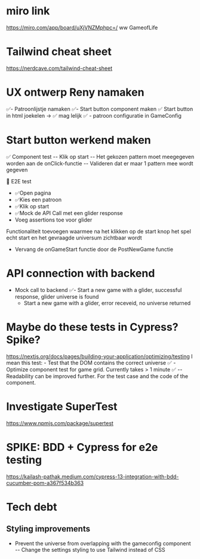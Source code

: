 # miro link
https://miro.com/app/board/uXjVNZMphpc=/
ww GameofLife

# Tailwind cheat sheet
https://nerdcave.com/tailwind-cheat-sheet

# UX ontwerp Reny namaken
✅- Patroonlijstje namaken 
✅- Start button component maken 
✅ Start button in html joekelen -> ✅ mag lelijk
✅ - patroon configuratie in GameConfig

# Start button werkend maken
✅ Component test
  -- Klik op start
  -- Het gekozen pattern moet meegegeven worden aan de onClick-functie
  -- Valideren dat er maar 1 pattern mee wordt gegeven

🙌 E2E test
- ✅Open pagina
- ✅Kies een patroon
- ✅Klik op start
- ✅Mock de API Call met een glider response
- Voeg assertions toe voor glider

Functionaliteit toevoegen waarmee na het klikken op de start knop het spel echt start en het gevraagde universum zichtbaar wordt
- Vervang de onGameStart functie door de PostNewGame functie
  

# API connection with backend
- Mock call to backend
  ✅- Start a new game with a glider, successful response, glider universe is found
  - Start a new game with a glider, error receveid, no universe returned

# Maybe do these tests in Cypress? Spike?
https://nextjs.org/docs/pages/building-your-application/optimizing/testing
I mean this test: - Test that the DOM contains the correct universe
✅ - Optimize component test for game grid. Currently takes > 1 minute
✅    -- Readability can be improved further. For the test case and the code of the component.

# Investigate SuperTest
https://www.npmjs.com/package/supertest

# SPIKE: BDD + Cypress for e2e testing
https://kailash-pathak.medium.com/cypress-13-integration-with-bdd-cucumber-pom-a367f534b363

# Tech debt
## Styling improvements
- Prevent the universe from overlapping with the gameconfig component
  -- Change the settings styling to use Tailwind instead of CSS
